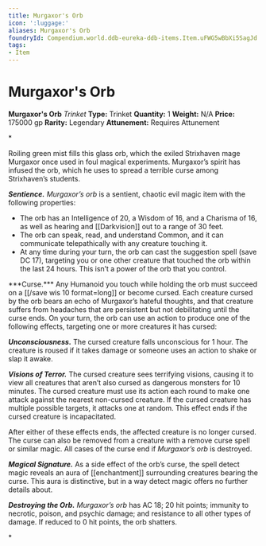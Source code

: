 ```yaml
---
title: Murgaxor's Orb
icon: ':luggage:'
aliases: Murgaxor's Orb
foundryId: Compendium.world.ddb-eureka-ddb-items.Item.uFWG5wBbXi5SagJd
tags:
- Item
---
```


# Murgaxor's Orb

**Murgaxor's Orb**
_Trinket_
**Type:** Trinket
**Quantity:** 1
**Weight:** N/A
**Price:** 175000 gp
**Rarity:** Legendary
**Attunement:** Requires Attunement

*<p>Roiling green mist fills this glass orb, which the exiled Strixhaven mage Murgaxor once used in foul magical experiments. Murgaxor’s spirit has infused the orb, which he uses to spread a terrible curse among Strixhaven’s students.

***Sentience.** Murgaxor’s orb* is a sentient, chaotic evil magic item with the following properties:</p>
* The orb has an Intelligence of 20, a Wisdom of 16, and a Charisma of 16, as well as hearing and [[Darkvision]] out to a range of 30 feet.
* The orb can speak, read, and understand Common, and it can communicate telepathically with any creature touching it.
* At any time during your turn, the orb can cast the suggestion spell (save DC 17), targeting you or one other creature that touched the orb within the last 24 hours. This isn’t a power of the orb that you control.

<p>***Curse.*** Any Humanoid you touch while holding the orb must succeed on a [[/save wis 10 format=long]] or become cursed. Each creature cursed by the orb bears an echo of Murgaxor’s hateful thoughts, and that creature suffers from headaches that are persistent but not debilitating until the curse ends. On your turn, the orb can use an action to produce one of the following effects, targeting one or more creatures it has cursed:

***Unconsciousness.*** The cursed creature falls unconscious for 1 hour. The creature is roused if it takes damage or someone uses an action to shake or slap it awake.

***Visions of Terror.*** The cursed creature sees terrifying visions, causing it to view all creatures that aren’t also cursed as dangerous monsters for 10 minutes. The cursed creature must use its action each round to make one attack against the nearest non-cursed creature. If the cursed creature has multiple possible targets, it attacks one at random. This effect ends if the cursed creature is incapacitated.

After either of these effects ends, the affected creature is no longer cursed. The curse can also be removed from a creature with a remove curse spell or similar magic. All cases of the curse end if *Murgaxor’s orb* is destroyed.

***Magical Signature.*** As a side effect of the orb’s curse, the spell detect magic reveals an aura of [[enchantment]] surrounding creatures bearing the curse. This aura is distinctive, but in a way detect magic offers no further details about.

***Destroying the Orb.** Murgaxor’s orb* has AC 18; 20 hit points; immunity to necrotic, poison, and psychic damage; and resistance to all other types of damage. If reduced to 0 hit points, the orb shatters.</p>*